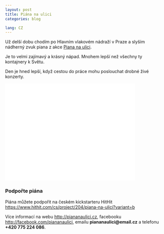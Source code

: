 ```yaml
---
layout: post
title: Piána na ulici
categories: blog

lang: CZ
---
```


Už delší dobu chodím po Hlavním vlakovém nádraží v Praze a slyším nádherný zvuk piana z akce [Piana na ulici](http://piananaulici.cz).

Je to velmi zajímavý a krásný nápad. Mnohem lepší než všechny ty kontajnery k Světu.

Den je hned lepší, když cestou do práce mohu poslouchat drobné živé konzerty.

<iframe width="420" height="315" src="//www.youtube.com/embed/vCtqFpXpz0c" frameborder="0" allowfullscreen></iframe>

<br>

### Podpořte piána

Piána můžete podpořit na českém kickstarteru HitHit <https://www.hithit.com/cs/project/204/piana-na-ulici?variant=b>

Více informací na webu <http://piananaulici.cz>, facebooku <http://facebook.com/piananaulici>, emailu __piananaulici@email.cz__ a telefonu __+420 775 224 086__.